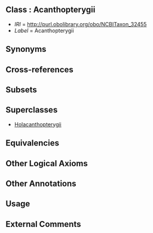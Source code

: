 
## Class : Acanthopterygii

 * *IRI* = http://purl.obolibrary.org/obo/NCBITaxon_32455
 * *Label* = Acanthopterygii

## Synonyms


## Cross-references


## Subsets


## Superclasses

 * [Holacanthopterygii](../../NCBITaxon/70/NCBITaxon_123370.md)

## Equivalencies


## Other Logical Axioms


## Other Annotations


## Usage


## External Comments

